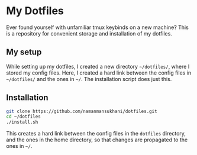 # My Dotfiles

Ever found yourself with unfamiliar tmux keybinds on a new machine? This is a repository for convenient storage and installation of my dotfiles.

## My setup

While setting up my dotfiles, I created a new directory `~/dotfiles/`, where I stored my config files. Here, I created a hard link between the config files in `~/dotfiles/` and the ones in `~/`. The installation script does just this.

## Installation

```bash
git clone https://github.com/namanmansukhani/dotfiles.git
cd ~/dotfiles
./install.sh
```

This creates a hard link between the config files in the `dotfiles` directory, and the ones in the home directory, so that changes are propagated to the ones in `~/`.
